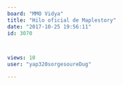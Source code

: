 ```yaml
---
board: "MMO Vidya"
title: "Hilo oficial de Maplestory"
date: "2017-10-25 19:56:11"
id: 3070



views: 10
user: "yap320sorgesoureDug"

---
```

